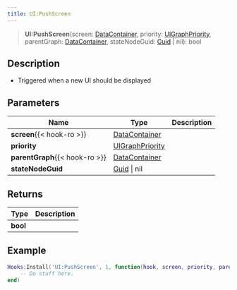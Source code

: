 ```yaml
---
title: UI:PushScreen
---
```


> **UI:PushScreen**(screen: [DataContainer](/vext/ref/shared/type/datacontainer), priority: [UIGraphPriority](/vext/ref/fb/uigraphpriority), parentGraph: [DataContainer](/vext/ref/shared/type/datacontainer), stateNodeGuid: [Guid](/vext/ref/shared/type/guid) \| nil): bool

## Description

- Triggered when a new UI should be displayed

## Parameters

| Name | Type | Description |
| ---- | ---- | ----------- |
| **screen**{{< hook-ro >}} | [DataContainer](/vext/ref/shared/type/datacontainer) |  |
| **priority** | [UIGraphPriority](/vext/ref/fb/uigraphpriority) |  |
| **parentGraph**{{< hook-ro >}} | [DataContainer](/vext/ref/shared/type/datacontainer) |  |
| **stateNodeGuid** | [Guid](/vext/ref/shared/type/guid) \| nil |  |

## Returns

| Type | Description |
| ---- | ----------- |
| **bool** |  |

## Example

```lua
Hooks:Install('UI:PushScreen', 1, function(hook, screen, priority, parentGraph, stateNodeGuid)
    -- Do stuff here.
end)
```
